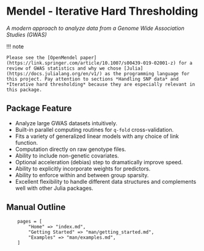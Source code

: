 # Mendel - Iterative Hard Thresholding

*A modern approach to analyze data from a Genome Wide Association Studies (GWAS)*


!!! note

    Please see the [OpenMendel paper](https://link.springer.com/article/10.1007/s00439-019-02001-z) for a review of GWAS statistics and why we chose [Julia](https://docs.julialang.org/en/v1/) as the programming language for this project. Pay attention to sections *Handling SNP data* and *Iterative hard thresholding* because they are especially relevant in this package.

## Package Feature

+ Analyze large GWAS datasets intuitively.
+ Built-in parallel computing routines for `q-fold` cross-validation.
+ Fits a variety of generalized linear models with any choice of link function.
+ Computation directly on raw genotype files.
+ Ability to include non-genetic covariates.
+ Optional acceleration (debias) step to dramatically improve speed.
+ Ability to explicitly incorporate weights for predictors.
+ Ability to enforce within and between group sparsity. 
+ Excellent flexibility to handle different data structures and complements well with other Julia packages.

## Manual Outline

```@contents
    pages = [
		"Home" => "index.md",
        "Getting Started" => "man/getting_started.md",
        "Examples" => "man/examples.md",
    ]
```
